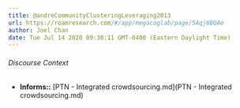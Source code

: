 ```yaml
---
title: @andreCommunityClusteringLeveraging2013
url: https://roamresearch.com/#/app/megacoglab/page/5Aqj6BQAe
author: Joel Chan
date: Tue Jul 14 2020 09:38:11 GMT-0400 (Eastern Daylight Time)
---
```




###### Discourse Context

- **Informs::** [PTN - Integrated crowdsourcing.md](PTN - Integrated crowdsourcing.md)

